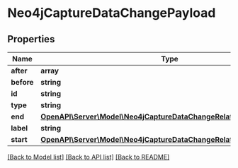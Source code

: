 # Neo4jCaptureDataChangePayload

## Properties
Name | Type | Description | Notes
------------ | ------------- | ------------- | -------------
**after** | **array** |  | 
**before** | **string** |  | 
**id** | **string** |  | 
**type** | **string** |  | 
**end** | [**OpenAPI\Server\Model\Neo4jCaptureDataChangeRelationshipPayloadEnd**](Neo4jCaptureDataChangeRelationshipPayloadEnd.md) |  | 
**label** | **string** |  | 
**start** | [**OpenAPI\Server\Model\Neo4jCaptureDataChangeRelationshipPayloadEnd**](Neo4jCaptureDataChangeRelationshipPayloadEnd.md) |  | 

[[Back to Model list]](../README.md#documentation-for-models) [[Back to API list]](../README.md#documentation-for-api-endpoints) [[Back to README]](../README.md)



